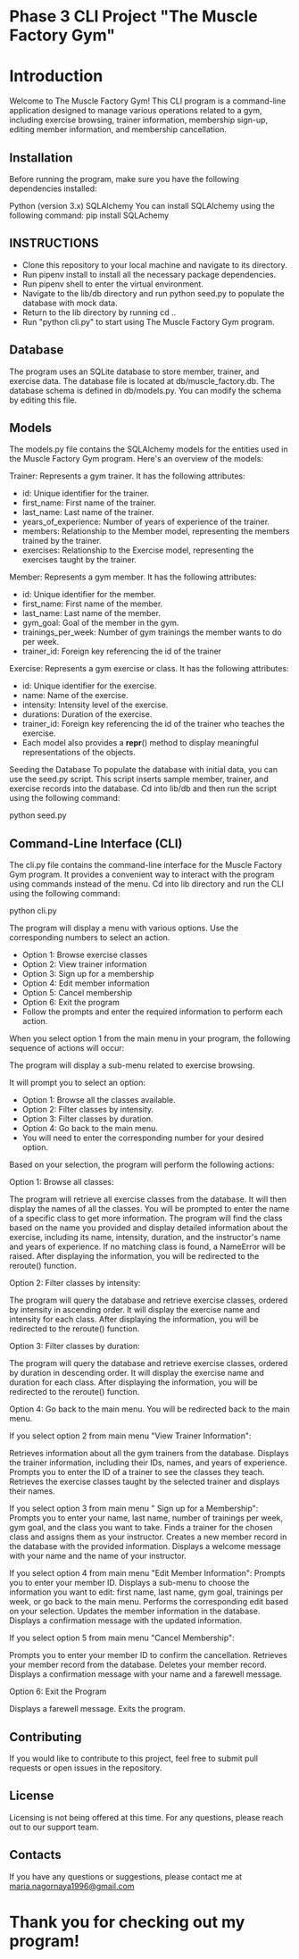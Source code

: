 # Phase 3 CLI Project "The Muscle Factory Gym"

# Introduction
Welcome to The Muscle Factory Gym! This CLI program is a command-line application designed to manage various operations related to a gym, including exercise browsing, trainer information, membership sign-up, editing member information, and membership cancellation.

## Installation
Before running the program, make sure you have the following dependencies installed:

Python (version 3.x)
SQLAlchemy
You can install SQLAlchemy using the following command:
pip install SQLAchemy

## INSTRUCTIONS
* Clone this repository to your local machine and navigate to its directory.
* Run pipenv install to install all the necessary package dependencies.
* Run pipenv shell to enter the virtual environment.
* Navigate to the lib/db directory and run python seed.py to populate the database with mock data.
* Return to the lib directory by running cd ..
* Run "python cli.py" to start using The Muscle Factory Gym program.

## Database
The program uses an SQLite database to store member, trainer, and exercise data. The database file is located at db/muscle_factory.db. The database schema is defined in db/models.py. You can modify the schema by editing this file.

## Models
The models.py file contains the SQLAlchemy models for the entities used in the Muscle Factory Gym program. Here's an overview of the models:

Trainer: Represents a gym trainer. It has the following attributes:

* id: Unique identifier for the trainer.
* first_name: First name of the trainer.
* last_name: Last name of the trainer.
* years_of_experience: Number of years of experience of the trainer.
* members: Relationship to the Member model, representing the members trained by the trainer.
* exercises: Relationship to the Exercise model, representing the exercises taught by the trainer.

Member: Represents a gym member. It has the following attributes:

* id: Unique identifier for the member.
* first_name: First name of the member.
* last_name: Last name of the member.
* gym_goal: Goal of the member in the gym.
* trainings_per_week: Number of gym trainings the member wants to do per week.
* trainer_id: Foreign key referencing the id of the trainer 

Exercise: Represents a gym exercise or class. It has the following attributes:

* id: Unique identifier for the exercise.
* name: Name of the exercise.
* intensity: Intensity level of the exercise.
* durations: Duration of the exercise.
* trainer_id: Foreign key referencing the id of the trainer who teaches the exercise.
* Each model also provides a __repr__() method to display meaningful representations of the objects.

Seeding the Database
To populate the database with initial data, you can use the seed.py script. This script inserts sample member, trainer, and exercise records into the database. Cd into lib/db and then run the script using the following command:

python seed.py

## Command-Line Interface (CLI)
The cli.py file contains the command-line interface for the Muscle Factory Gym program. It provides a convenient way to interact with the program using commands instead of the menu. Cd into lib directory and run the CLI using the following command:

python cli.py

The program will display a menu with various options. Use the corresponding numbers to select an action.

* Option 1: Browse exercise classes
* Option 2: View trainer information
* Option 3: Sign up for a membership
* Option 4: Edit member information
* Option 5: Cancel membership
* Option 6: Exit the program
* Follow the prompts and enter the required information to perform each action.


When you select option 1 from the main menu in your program, the following sequence of actions will occur:

The program will display a sub-menu related to exercise browsing.

It will prompt you to select an option:

* Option 1: Browse all the classes available.
* Option 2: Filter classes by intensity.
* Option 3: Filter classes by duration.
* Option 4: Go back to the main menu.
* You will need to enter the corresponding number for your desired option.

Based on your selection, the program will perform the following actions:

Option 1: Browse all classes:

The program will retrieve all exercise classes from the database.
It will then display the names of all the classes.
You will be prompted to enter the name of a specific class to get more information.
The program will find the class based on the name you provided and display detailed information about the exercise, including its name, intensity, duration, and the instructor's name and years of experience.
If no matching class is found, a NameError will be raised.
After displaying the information, you will be redirected to the reroute() function.

Option 2: Filter classes by intensity:

The program will query the database and retrieve exercise classes, ordered by intensity in ascending order.
It will display the exercise name and intensity for each class.
After displaying the information, you will be redirected to the reroute() function.

Option 3: Filter classes by duration:

The program will query the database and retrieve exercise classes, ordered by duration in descending order.
It will display the exercise name and duration for each class.
After displaying the information, you will be redirected to the reroute() function.

Option 4: Go back to the main menu.
You will be redirected back to the main menu.

If you select option 2 from main menu "View Trainer Information":

Retrieves information about all the gym trainers from the database.
Displays the trainer information, including their IDs, names, and years of experience.
Prompts you to enter the ID of a trainer to see the classes they teach.
Retrieves the exercise classes taught by the selected trainer and displays their names.

If you select option 3 from main menu " Sign up for a Membership":
Prompts you to enter your name, last name, number of trainings per week, gym goal, and the class you want to take.
Finds a trainer for the chosen class and assigns them as your instructor.
Creates a new member record in the database with the provided information.
Displays a welcome message with your name and the name of your instructor.


If you select option 4 from main menu "Edit Member Information":
Prompts you to enter your member ID.
Displays a sub-menu to choose the information you want to edit: first name, last name, gym goal, trainings per week, or go back to the main menu.
Performs the corresponding edit based on your selection.
Updates the member information in the database.
Displays a confirmation message with the updated information.

If you select option 5 from main menu "Cancel Membership":

Prompts you to enter your member ID to confirm the cancellation.
Retrieves your member record from the database.
Deletes your member record.
Displays a confirmation message with your name and a farewell message.

Option 6: Exit the Program

Displays a farewell message.
Exits the program.


## Contributing
If you would like to contribute to this project, feel free to submit pull requests or open issues in the repository.

## License
Licensing is not being offered at this time. For any questions, please reach out to our support team.

## Contacts
If you have any questions or suggestions, please contact me at maria.nagornaya1996@gmail.com

# Thank you for checking out my program!
